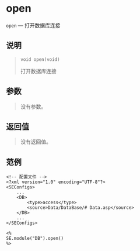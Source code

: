 open
====
`open` &mdash; 打开数据库连接

说明
----
>     void open(void)
> 打开数据库连接

参数
----
> 没有参数。

返回值
------
> 没有返回值。

范例
----
>
    <!-- 配置文件 -->
    <?xml version="1.0" encoding="UTF-8"?>
    <SEConfigs>
        ...
        <DB>
            <type>access</type>
            <source>Data/DataBase/# Data.asp</source>
        </DB>
        ...
    </SEConfigs>
>>
>
    <%
    SE.module("DB").open()
    %>